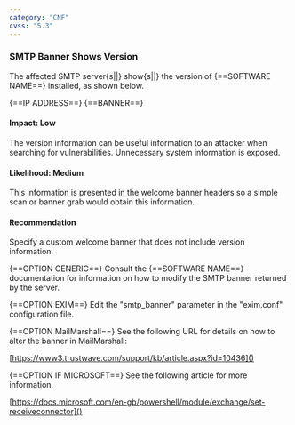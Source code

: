 ```yaml
---
category: "CNF"
cvss: "5.3"
---
```

### SMTP Banner Shows Version
The  affected SMTP server{s||} show{s||} the version of {==SOFTWARE NAME==} installed, as shown below.

{==IP ADDRESS==}
{==BANNER==}
#### Impact: Low
The version information can be useful information to an attacker when searching for vulnerabilities. Unnecessary system information is exposed.
#### Likelihood: Medium
This information is presented in the welcome banner headers so a simple scan or banner grab would obtain this information.
#### Recommendation
Specify a custom welcome banner that does not include version information.

{==OPTION GENERIC==} Consult the {==SOFTWARE NAME==} documentation for information on how to modify the SMTP banner returned by the server.

{==OPTION EXIM==} Edit the "smtp_banner" parameter in the "exim.conf" configuration file.

{==OPTION MailMarshall==} See the following URL for details on how to alter the banner in MailMarshall:

[https://www3.trustwave.com/support/kb/article.aspx?id=10436]()

{==OPTION IF MICROSOFT==} See the following article for more information.

[https://docs.microsoft.com/en-gb/powershell/module/exchange/set-receiveconnector]()